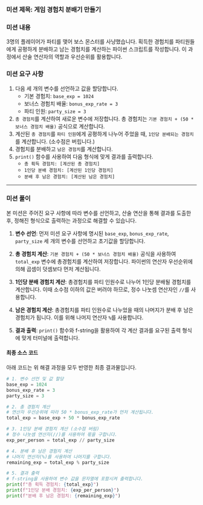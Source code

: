 ### **미션 제목**: 게임 경험치 분배기 만들기

### **미션 내용**

3명의 플레이어가 파티를 맺어 보스 몬스터를 사냥했습니다. 획득한 경험치를 파티원들에게 공평하게 분배하고 남는 경험치를 계산하는 파이썬 스크립트를 작성합니다. 이 과정에서 산술 연산자의 역할과 우선순위를 활용합니다.

### **미션 요구 사항**

1.  다음 세 개의 변수를 선언하고 값을 할당합니다.
    *   기본 경험치: `base_exp = 1024`
    *   보너스 경험치 배율: `bonus_exp_rate = 3`
    *   파티 인원: `party_size = 3`
2.  `총 경험치`를 계산하여 새로운 변수에 저장합니다. 총 경험치는 `기본 경험치 + (50 * 보너스 경험치 배율)` 공식으로 계산합니다.
3.  계산된 `총 경험치`를 `파티 인원`에게 공평하게 나누어 주었을 때, `1인당 분배되는 경험치`를 계산합니다. (소수점은 버립니다.)
4.  경험치를 분배하고 `남은 경험치`를 계산합니다.
5.  `print()` 함수를 사용하여 다음 형식에 맞게 결과를 출력합니다.
    *   `총 획득 경험치: [계산된 총 경험치]`
    *   `1인당 분배 경험치: [계산된 1인당 경험치]`
    *   `분배 후 남은 경험치: [계산된 남은 경험치]`

---

### **미션 풀이**

본 미션은 주어진 요구 사항에 따라 변수를 선언하고, 산술 연산을 통해 결과를 도출한 후, 정해진 형식으로 출력하는 과정으로 해결할 수 있습니다.

1.  **변수 선언**: 먼저 미션 요구 사항에 명시된 `base_exp`, `bonus_exp_rate`, `party_size` 세 개의 변수를 선언하고 초기값을 할당합니다.

2.  **총 경험치 계산**: `기본 경험치 + (50 * 보너스 경험치 배율)` 공식을 사용하여 `total_exp` 변수에 총경험치를 계산하여 저장합니다. 파이썬의 연산자 우선순위에 의해 곱셈이 덧셈보다 먼저 계산됩니다.

3.  **1인당 분배 경험치 계산**: 총경험치를 파티 인원수로 나누어 1인당 분배될 경험치를 계산합니다. 이때 소수점 이하의 값은 버려야 하므로, 정수 나눗셈 연산자인 `//`를 사용합니다.

4.  **남은 경험치 계산**: 총경험치를 파티 인원수로 나누었을 때의 나머지가 분배 후 남은 경험치가 됩니다. 이를 위해 나머지 연산자 `%`를 사용합니다.

5.  **결과 출력**: `print()` 함수와 f-string을 활용하여 각 계산 결과를 요구된 출력 형식에 맞게 터미널에 출력합니다.

#### **최종 소스 코드**

아래 코드는 위 해결 과정을 모두 반영한 최종 결과물입니다.

```python
# 1. 변수 선언 및 값 할당
base_exp = 1024
bonus_exp_rate = 3
party_size = 3

# 2. 총 경험치 계산
# 연산자 우선순위에 따라 50 * bonus_exp_rate가 먼저 계산됩니다.
total_exp = base_exp + 50 * bonus_exp_rate

# 3. 1인당 분배 경험치 계산 (소수점 버림)
# 정수 나눗셈 연산자(//)를 사용하여 몫을 구합니다.
exp_per_person = total_exp // party_size

# 4. 분배 후 남은 경험치 계산
# 나머지 연산자(%)를 사용하여 나머지를 구합니다.
remaining_exp = total_exp % party_size

# 5. 결과 출력
# f-string을 사용하여 변수 값을 문자열에 포함시켜 출력합니다.
print(f"총 획득 경험치: {total_exp}")
print(f"1인당 분배 경험치: {exp_per_person}")
print(f"분배 후 남은 경험치: {remaining_exp}")
```
